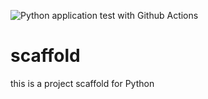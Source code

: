 ![Python application test with Github Actions](https://github.com/noahgift/scaffold/workflows/Python%20application%20test%20with%20Github%20Actions/badge.svg)

# scaffold
this is a project scaffold for Python
